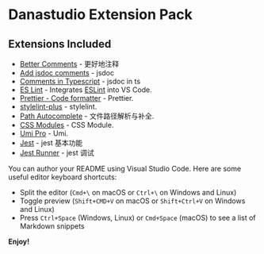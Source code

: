 # Danastudio Extension Pack

## Extensions Included

- [Better Comments](https://marketplace.visualstudio.com/items?itemName=aaron-bond.better-comments) - 更好地注释
- [Add jsdoc comments](https://marketplace.visualstudio.com/items?itemName=stevencl.addDocComments) - jsdoc
- [Comments in Typescript](https://marketplace.visualstudio.com/items?itemName=salbert.comment-ts) - jsdoc in ts
- [ES Lint](https://marketplace.visualstudio.com/items?itemName=dbaeumer.vscode-eslint) - Integrates [ESLint](http://eslint.org/) into VS Code.
- [Prettier - Code formatter](https://marketplace.visualstudio.com/items?itemName=esbenp.prettier-vscode) - Prettier.
- [stylelint-plus](https://marketplace.visualstudio.com/items?itemName=hex-ci.stylelint-plus) - stylelint.
  <!-- - [Path Intellisense](https://marketplace.visualstudio.com/items?itemName=christian-kohler.path-intellisense) - 文件路径提示. -->
- [Path Autocomplete](https://marketplace.visualstudio.com/items?itemName=ionutvmi.path-autocomplete) - 文件路径解析与补全.
  <!-- - [Jump To Alias File](https://marketplace.visualstudio.com/items?itemName=wanfu.jump-to-alias-file) - alias 路径跳转. -->
- [CSS Modules](https://marketplace.visualstudio.com/items?itemName=clinyong.vscode-css-modules) - CSS Module.
- [Umi Pro](https://marketplace.visualstudio.com/items?itemName=DiamondYuan.umi-pro) - Umi.
- [Jest](https://marketplace.visualstudio.com/items?itemName=Orta.vscode-jest) - jest 基本功能
- [Jest Runner](https://marketplace.visualstudio.com/items?itemName=firsttris.vscode-jest-runner) - jest 调试

You can author your README using Visual Studio Code. Here are some useful editor keyboard shortcuts:

- Split the editor (`Cmd+\` on macOS or `Ctrl+\` on Windows and Linux)
- Toggle preview (`Shift+CMD+V` on macOS or `Shift+Ctrl+V` on Windows and Linux)
- Press `Ctrl+Space` (Windows, Linux) or `Cmd+Space` (macOS) to see a list of Markdown snippets

**Enjoy!**

